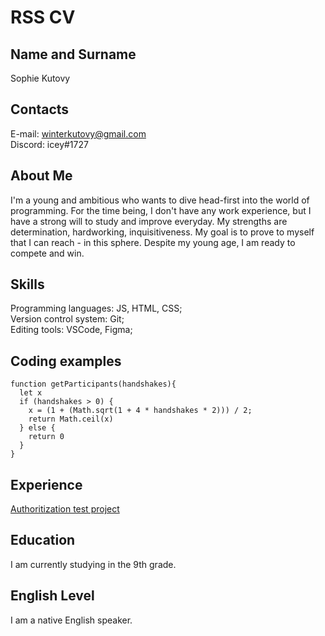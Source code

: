 # RSS CV #
## Name and Surname
Sophie Kutovy
   
## Contacts
E-mail: <winterkutovy@gmail.com>  
Discord: icey#1727
   
## About Me
I'm a young and ambitious who wants to dive head-first into the world of programming. For the time being, I don't have any work experience, but I have a strong will to study and improve everyday. My strengths are determination, hardworking, inquisitiveness. My goal is to prove to myself that I can reach - in this sphere. Despite my young age, I am ready to compete and win.
    
## Skills
Programming languages: JS, HTML, CSS;  
Version control system: Git;  
Editing tools: VSCode, Figma;
   
## Coding examples   
```
function getParticipants(handshakes){
  let x
  if (handshakes > 0) {
    x = (1 + (Math.sqrt(1 + 4 * handshakes * 2))) / 2;
    return Math.ceil(x)
  } else {
    return 0
  }
}
```
## Experience
[Authoritization test project](https://github.com/Iceyuu/project "")

## Education
I am currently studying in the 9th grade.

## English Level
I am a native English speaker.

